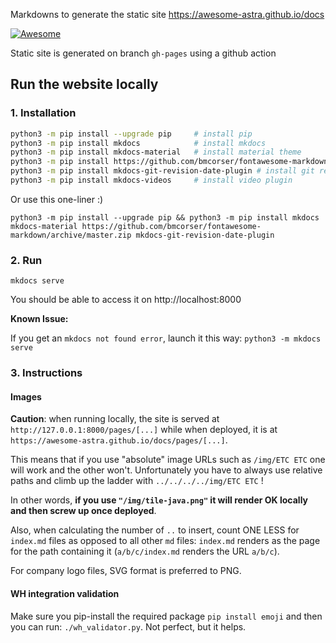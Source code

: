 Markdowns to generate the static site https://awesome-astra.github.io/docs

 [![Awesome](https://awesome.re/badge-flat.svg)](https://awesome.re)

Static site is generated on branch `gh-pages` using a github action

## Run the website locally

### 1. Installation

```bash
python3 -m pip install --upgrade pip     # install pip
python3 -m pip install mkdocs            # install mkdocs 
python3 -m pip install mkdocs-material   # install material theme
python3 -m pip install https://github.com/bmcorser/fontawesome-markdown/archive/master.zip   # install font-awesome
python3 -m pip install mkdocs-git-revision-date-plugin # install git revision date
python3 -m pip install mkdocs-videos     # install video plugin
```

Or use this one-liner :) 

```
python3 -m pip install --upgrade pip && python3 -m pip install mkdocs mkdocs-material https://github.com/bmcorser/fontawesome-markdown/archive/master.zip mkdocs-git-revision-date-plugin
```

### 2. Run

```
mkdocs serve
```

You should be able to access it on http://localhost:8000

**Known Issue:**

If you get an `mkdocs not found error`, launch it this way: `python3 -m mkdocs serve`

### 3. Instructions

#### Images

**Caution**: when running locally, the site is served at `http://127.0.0.1:8000/pages/[...]`
while when deployed, it is at `https://awesome-astra.github.io/docs/pages/[...]`.

This means that if you use "absolute" image URLs such as `/img/ETC ETC` one will work
and the other won't. Unfortunately you have to always use relative paths and climb up
the ladder with `../../../../img/ETC ETC` !

In other words, **if you use `"/img/tile-java.png"` it will render OK locally and
then screw up once deployed**.

Also, when calculating the number of `..` to insert, count ONE LESS for `index.md` files as opposed to all other `md` files:
`index.md` renders as the page for the path containing it (`a/b/c/index.md` renders the URL `a/b/c`).

For company logo files, SVG format is preferred to PNG.

#### WH integration validation

Make sure you pip-install the required package `pip install emoji` and then
you can run: `./wh_validator.py`. Not perfect, but it helps.
